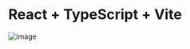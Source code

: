 # React + TypeScript + Vite

![image](https://github.com/AlexanderAnnamov/test-ru-you/assets/121028112/0618e10e-c9f5-4387-b071-1131f0db4c2b)


